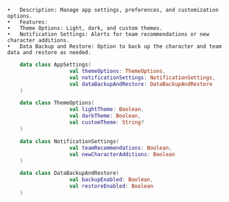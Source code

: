 	•	Description: Manage app settings, preferences, and customization options.
	•	Features:
	•	Theme Options: Light, dark, and custom themes.
	•	Notification Settings: Alerts for team recommendations or new character additions.
	•	Data Backup and Restore: Option to back up the character and team data and restore as needed.
	
```kotlin
	data class AppSettings(
					val themeOptions: ThemeOptions,
					val notificationSettings: NotificationSettings,
					val dataBackupAndRestore: DataBackupAndRestore
	)

	data class ThemeOptions(
					val lightTheme: Boolean,
					val darkTheme: Boolean,
					val customTheme: String?
	)

	data class NotificationSettings(
					val teamRecommendations: Boolean,
					val newCharacterAdditions: Boolean
	)

	data class DataBackupAndRestore(
					val backupEnabled: Boolean,
					val restoreEnabled: Boolean
	)
```	